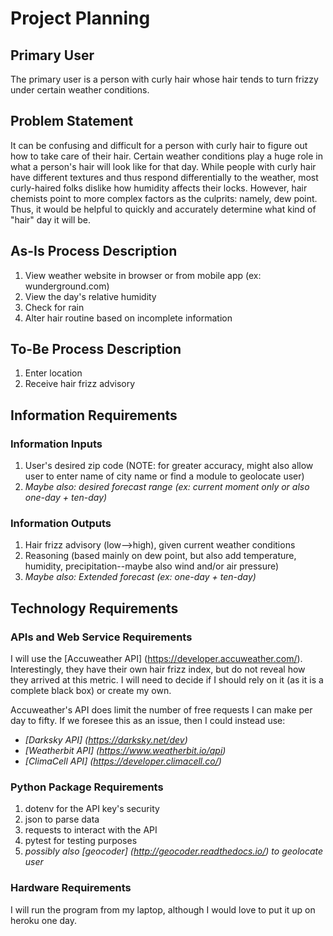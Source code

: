 # Project Planning

## Primary User
The primary user is a person with curly hair whose hair tends to turn frizzy under certain weather conditions.

## Problem Statement
It can be confusing and difficult for a person with curly hair to figure out how to take care of their hair. Certain weather conditions play a huge role in what a person's hair will look like for that day. While people with curly hair have different textures and thus respond differentially to the weather, most curly-haired folks dislike how humidity affects their locks. However, hair chemists point to more complex factors as the culprits:  namely, dew point. Thus, it would be helpful to quickly and accurately determine what kind of "hair" day it will be.

## As-Is Process Description
1. View weather website in browser or from mobile app (ex: wunderground.com)
2. View the day's relative humidity
3. Check for rain
4. Alter hair routine based on incomplete information

## To-Be Process Description
1. Enter location
2. Receive hair frizz advisory

## Information Requirements

### Information Inputs
1. User's desired zip code (NOTE: for greater accuracy, might also allow user to enter name of city name or find a module to geolocate user)
2. *Maybe also: desired forecast range (ex: current moment only or also one-day + ten-day)*


### Information Outputs
1. Hair frizz advisory (low-->high), given current weather conditions
2. Reasoning (based mainly on dew point, but also add temperature, humidity, precipitation--maybe also wind and/or air pressure)
3. *Maybe also: Extended forecast (ex: one-day + ten-day)*


## Technology Requirements

### APIs and Web Service Requirements

I will use the [Accuweather API] (https://developer.accuweather.com/). Interestingly, they have their own hair frizz index, but do not reveal how they arrived at this metric. I will need to decide if I should rely on it (as it is a complete black box) or create my own.

Accuweather's API does limit the number of free requests I can make per day to fifty. If we foresee this as an issue, then I could instead use:
- *[Darksky API] (https://darksky.net/dev)*
- *[Weatherbit API] (https://www.weatherbit.io/api)*
- *[ClimaCell API] (https://developer.climacell.co/)*

### Python Package Requirements

1. dotenv for the API key's security
2. json to parse data
3. requests to interact with the API
4. pytest for testing purposes
5. *possibly also [geocoder] (http://geocoder.readthedocs.io/) to geolocate user*

### Hardware Requirements

I will run the program from my laptop, although I would love to put it up on heroku one day.

